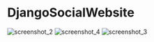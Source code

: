 # DjangoSocialWebsite


![screenshot_2](https://user-images.githubusercontent.com/21030885/42452371-c0a44762-83c4-11e8-8452-ec7389cde847.jpg)
![screenshot_4](https://user-images.githubusercontent.com/21030885/42452341-af88d2ea-83c4-11e8-88c9-50b6fa4e59a8.jpg)
![screenshot_3](https://user-images.githubusercontent.com/21030885/42452343-b10a2e16-83c4-11e8-8314-a24cfe6aeb85.jpg)
